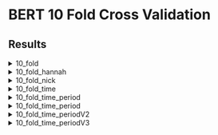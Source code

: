 # BERT 10 Fold Cross Validation
## Results
<details>
<summary>10_fold</summary>
<img src="10_fold/test.png" width=50%>
<img src="10_fold/test_nor.png" width=50%>
</details>

<details>
<summary>10_fold_hannah</summary>
<img src="10_fold_hannah/test.png" width=50%>
<img src="10_fold_hannah/test_nor.png" width=50%>
</details>

<details>
<summary>10_fold_nick</summary>
<img src="10_fold_nick/test.png" width=50%>
<img src="10_fold_nick/test_nor.png" width=50%>
</details>

<details>
<summary>10_fold_time</summary>
<img src="10_fold_time/test.png" width=50%>
<img src="10_fold_time/test_nor.png" width=50%>
</details>

<details>
<summary>10_fold_time_period</summary>
<img src="10_fold_time_period/test.png" width=50%>
<img src="10_fold_time_period/test_nor.png" width=50%>
</details>

<details>
<summary>10_fold_time_period</summary>
<img src="10_fold_time_period/test.png" width=50%>
<img src="10_fold_time_period/test_nor.png" width=50%>
</details>

<details>
<summary>10_fold_time_periodV2</summary>
<img src="10_fold_time_periodV2/test.png" width=50%>
<img src="10_fold_time_periodV2/test_nor.png" width=50%>
</details>

<details>
<summary>10_fold_time_periodV3</summary>
<img src="10_fold_time_periodV3/test.png" width=50%>
<img src="10_fold_time_periodV3/test_nor.png" width=50%>
</details>
